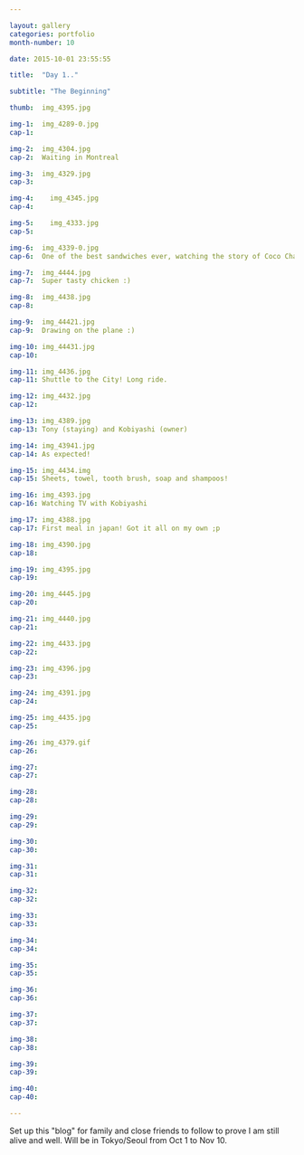 ```yaml
---

layout: gallery
categories: portfolio
month-number: 10

date: 2015-10-01 23:55:55

title:  "Day 1.."

subtitle: "The Beginning"

thumb:	img_4395.jpg

img-1:	img_4289-0.jpg
cap-1:	

img-2:	img_4304.jpg
cap-2:	Waiting in Montreal

img-3:	img_4329.jpg
cap-3: 	

img-4:    img_4345.jpg
cap-4:	

img-5:    img_4333.jpg
cap-5:	

img-6:	img_4339-0.jpg
cap-6:	One of the best sandwiches ever, watching the story of Coco Chanelle.

img-7:	img_4444.jpg
cap-7:	Super tasty chicken :)

img-8:	img_4438.jpg
cap-8:	

img-9:	img_44421.jpg
cap-9:	Drawing on the plane :)

img-10:	img_44431.jpg
cap-10:	

img-11:	img_4436.jpg
cap-11:	Shuttle to the City! Long ride.

img-12:	img_4432.jpg
cap-12:	

img-13:	img_4389.jpg
cap-13:	Tony (staying) and Kobiyashi (owner)

img-14:	img_43941.jpg
cap-14:	As expected!

img-15:	img_4434.img
cap-15: Sheets, towel, tooth brush, soap and shampoos!

img-16:	img_4393.jpg
cap-16:	Watching TV with Kobiyashi 

img-17:	img_4388.jpg
cap-17:	First meal in japan! Got it all on my own ;p

img-18:	img_4390.jpg
cap-18:	

img-19:	img_4395.jpg
cap-19:	

img-20:	img_4445.jpg
cap-20:	

img-21:	img_4440.jpg
cap-21:	

img-22:	img_4433.jpg
cap-22:	

img-23:	img_4396.jpg
cap-23:	

img-24:	img_4391.jpg
cap-24:	

img-25:	img_4435.jpg
cap-25:	

img-26:	img_4379.gif
cap-26:	

img-27:	
cap-27:	

img-28:	
cap-28:	

img-29:	
cap-29:	

img-30:	
cap-30:	

img-31:	
cap-31:	

img-32:	
cap-32:	

img-33:	
cap-33:	

img-34:	
cap-34:	

img-35:	
cap-35:	

img-36:	
cap-36:	

img-37:	
cap-37:	

img-38:	
cap-38:	

img-39:	
cap-39:	

img-40:	
cap-40:	

---
```


Set up this "blog" for family and close friends to follow to prove I am still alive and well. Will be in Tokyo/Seoul from Oct 1 to Nov 10.
